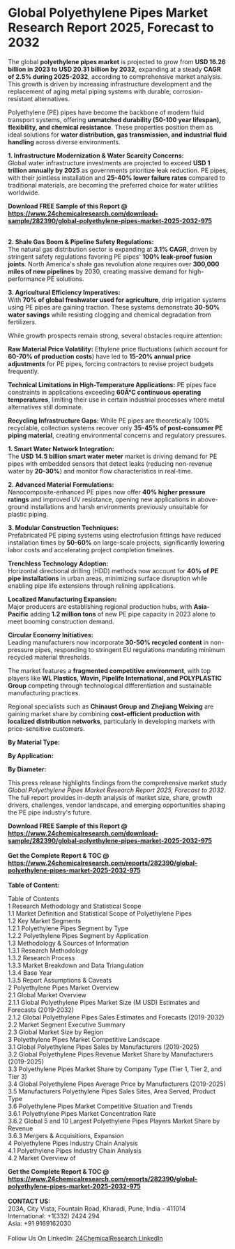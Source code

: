 <h1>Global Polyethylene Pipes Market Research Report 2025, Forecast to 2032</h1><p>The global <strong>polyethylene pipes market</strong> is projected to grow from <strong>USD 16.26 billion in 2023 to USD 20.31 billion by 2032</strong>, expanding at a steady <strong>CAGR of 2.5% during 2025-2032</strong>, according to comprehensive market analysis. This growth is driven by increasing infrastructure development and the replacement of aging metal piping systems with durable, corrosion-resistant alternatives.</p><p>Polyethylene (PE) pipes have become the backbone of modern fluid transport systems, offering <strong>unmatched durability (50-100 year lifespan), flexibility, and chemical resistance</strong>. These properties position them as ideal solutions for <strong>water distribution, gas transmission, and industrial fluid handling</strong> across diverse environments.</p><p><strong>1. Infrastructure Modernization &amp; Water Scarcity Concerns:</strong><br>
Global water infrastructure investments are projected to exceed <strong>USD 1 trillion annually by 2025</strong> as governments prioritize leak reduction. PE pipes, with their jointless installation and <strong>25-40% lower failure rates</strong> compared to traditional materials, are becoming the preferred choice for water utilities worldwide.</p><div><b>Download FREE Sample of this Report @ 
            <a href="https://www.24chemicalresearch.com/download-sample/282390/global-polyethylene-pipes-market-2025-2032-975">
            https://www.24chemicalresearch.com/download-sample/282390/global-polyethylene-pipes-market-2025-2032-975</a></b></div><br><p><strong>2. Shale Gas Boom &amp; Pipeline Safety Regulations:</strong><br>
The natural gas distribution sector is expanding at <strong>3.1% CAGR</strong>, driven by stringent safety regulations favoring PE pipes' <strong>100% leak-proof fusion joints</strong>. North America's shale gas revolution alone requires over <strong>300,000 miles of new pipelines</strong> by 2030, creating massive demand for high-performance PE solutions.</p><p><strong>3. Agricultural Efficiency Imperatives:</strong><br>
With <strong>70% of global freshwater used for agriculture</strong>, drip irrigation systems using PE pipes are gaining traction. These systems demonstrate <strong>30-50% water savings</strong> while resisting clogging and chemical degradation from fertilizers.</p><p>While growth prospects remain strong, several obstacles require attention:</p><p><strong>Raw Material Price Volatility:</strong> Ethylene price fluctuations (which account for <strong>60-70% of production costs</strong>) have led to <strong>15-20% annual price adjustments</strong> for PE pipes, forcing contractors to revise project budgets frequently.</p><p><strong>Technical Limitations in High-Temperature Applications:</strong> PE pipes face constraints in applications exceeding <strong>60Â°C continuous operating temperatures</strong>, limiting their use in certain industrial processes where metal alternatives still dominate.</p><p><strong>Recycling Infrastructure Gaps:</strong> While PE pipes are theoretically 100% recyclable, collection systems recover only <strong>35-45% of post-consumer PE piping material</strong>, creating environmental concerns and regulatory pressures.</p><p><strong>1. Smart Water Network Integration:</strong><br>
The <strong>USD 14.5 billion smart water meter</strong> market is driving demand for PE pipes with embedded sensors that detect leaks (reducing non-revenue water by <strong>20-30%</strong>) and monitor flow characteristics in real-time.</p><p><strong>2. Advanced Material Formulations:</strong><br>
Nanocomposite-enhanced PE pipes now offer <strong>40% higher pressure ratings</strong> and improved UV resistance, opening new applications in above-ground installations and harsh environments previously unsuitable for plastic piping.</p><p><strong>3. Modular Construction Techniques:</strong><br>
Prefabricated PE piping systems using electrofusion fittings have reduced installation times by <strong>50-60%</strong> on large-scale projects, significantly lowering labor costs and accelerating project completion timelines.</p><p><strong>Trenchless Technology Adoption:</strong><br>
	Horizontal directional drilling (HDD) methods now account for <strong>40% of PE pipe installations</strong> in urban areas, minimizing surface disruption while enabling pipe life extensions through relining applications.</p><p><strong>Localized Manufacturing Expansion:</strong><br>
	Major producers are establishing regional production hubs, with <strong>Asia-Pacific</strong> adding <strong>1.2 million tons</strong> of new PE pipe capacity in 2023 alone to meet booming construction demand.</p><p><strong>Circular Economy Initiatives:</strong><br>
	Leading manufacturers now incorporate <strong>30-50% recycled content</strong> in non-pressure pipes, responding to stringent EU regulations mandating minimum recycled material thresholds.</p><p>The market features a <strong>fragmented competitive environment</strong>, with top players like <strong>WL Plastics, Wavin, Pipelife International, and POLYPLASTIC Group</strong> competing through technological differentiation and sustainable manufacturing practices.</p><p>Regional specialists such as <strong>Chinaust Group and Zhejiang Weixing</strong> are gaining market share by combining <strong>cost-efficient production with localized distribution networks</strong>, particularly in developing markets with price-sensitive customers.</p><p><strong>By Material Type:</strong></p><p><strong>By Application:</strong></p><p><strong>By Diameter:</strong></p><p>This press release highlights findings from the comprehensive market study <em>Global Polyethylene Pipes Market Research Report 2025, Forecast to 2032</em>. The full report provides in-depth analysis of market size, share, growth drivers, challenges, vendor landscape, and emerging opportunities shaping the PE pipe industry's future.</p><div><b>Download FREE Sample of this Report @ 
            <a href="https://www.24chemicalresearch.com/download-sample/282390/global-polyethylene-pipes-market-2025-2032-975">
            https://www.24chemicalresearch.com/download-sample/282390/global-polyethylene-pipes-market-2025-2032-975</a></b></div><br><div><b>Get the Complete Report & TOC @ 
            <a href="https://www.24chemicalresearch.com/reports/282390/global-polyethylene-pipes-market-2025-2032-975">
            https://www.24chemicalresearch.com/reports/282390/global-polyethylene-pipes-market-2025-2032-975</a></b></div><br>
            <b>Table of Content:</b><p>Table of Contents<br />
1 Research Methodology and Statistical Scope<br />
1.1 Market Definition and Statistical Scope of Polyethylene Pipes<br />
1.2 Key Market Segments<br />
1.2.1 Polyethylene Pipes Segment by Type<br />
1.2.2 Polyethylene Pipes Segment by Application<br />
1.3 Methodology & Sources of Information<br />
1.3.1 Research Methodology<br />
1.3.2 Research Process<br />
1.3.3 Market Breakdown and Data Triangulation<br />
1.3.4 Base Year<br />
1.3.5 Report Assumptions & Caveats<br />
2 Polyethylene Pipes Market Overview<br />
2.1 Global Market Overview<br />
2.1.1 Global Polyethylene Pipes Market Size (M USD) Estimates and Forecasts (2019-2032)<br />
2.1.2 Global Polyethylene Pipes Sales Estimates and Forecasts (2019-2032)<br />
2.2 Market Segment Executive Summary<br />
2.3 Global Market Size by Region<br />
3 Polyethylene Pipes Market Competitive Landscape<br />
3.1 Global Polyethylene Pipes Sales by Manufacturers (2019-2025)<br />
3.2 Global Polyethylene Pipes Revenue Market Share by Manufacturers (2019-2025)<br />
3.3 Polyethylene Pipes Market Share by Company Type (Tier 1, Tier 2, and Tier 3)<br />
3.4 Global Polyethylene Pipes Average Price by Manufacturers (2019-2025)<br />
3.5 Manufacturers Polyethylene Pipes Sales Sites, Area Served, Product Type<br />
3.6 Polyethylene Pipes Market Competitive Situation and Trends<br />
3.6.1 Polyethylene Pipes Market Concentration Rate<br />
3.6.2 Global 5 and 10 Largest Polyethylene Pipes Players Market Share by Revenue<br />
3.6.3 Mergers & Acquisitions, Expansion<br />
4 Polyethylene Pipes Industry Chain Analysis<br />
4.1 Polyethylene Pipes Industry Chain Analysis<br />
4.2 Market Overview of</p><div><b>Get the Complete Report & TOC @ 
            <a href="https://www.24chemicalresearch.com/reports/282390/global-polyethylene-pipes-market-2025-2032-975">
            https://www.24chemicalresearch.com/reports/282390/global-polyethylene-pipes-market-2025-2032-975</a></b></div><br><b>CONTACT US:</b><br>
            203A, City Vista, Fountain Road, Kharadi, Pune, India - 411014<br>
            International: +1(332) 2424 294<br>
            Asia: +91 9169162030 <br><br>
            Follow Us On LinkedIn: <a href="https://www.linkedin.com/company/24chemicalresearch/">24ChemicalResearch LinkedIn</a>